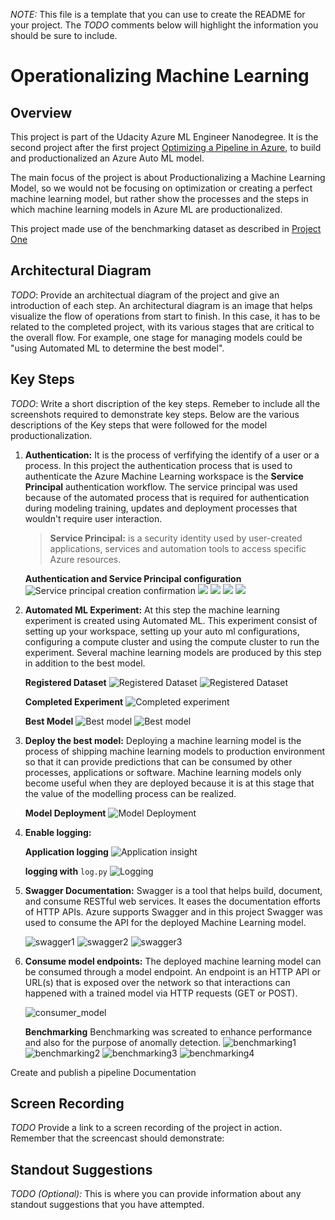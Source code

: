 *NOTE:* This file is a template that you can use to create the README for your project. The *TODO* comments below will highlight the information you should be sure to include.


# Operationalizing Machine Learning

## Overview
This project is part of the Udacity Azure ML Engineer Nanodegree. It is the second project after the first project [Optimizing a Pipeline in Azure](https://github.com/donjude/nd00333_AZMLND_Optimizing_a_Pipeline_in_Azure-Solution), to build and productionalized an Azure Auto ML model.

The main focus of the project is about Productionalizing a Machine Learning Model, so we would not be focusing on optimization or creating a perfect machine learning model, but rather show the processes and the steps in which machine learning models in Azure ML are productionalized.

This project made use of the benchmarking dataset as described in [Project One](https://github.com/donjude/nd00333_AZMLND_Optimizing_a_Pipeline_in_Azure-Solution)

## Architectural Diagram
*TODO*: Provide an architectual diagram of the project and give an introduction of each step. An architectural diagram is an image that helps visualize the flow of operations from start to finish. In this case, it has to be related to the completed project, with its various stages that are critical to the overall flow. For example, one stage for managing models could be "using Automated ML to determine the best model". 

## Key Steps
*TODO*: Write a short discription of the key steps. Remeber to include all the screenshots required to demonstrate key steps.
Below are the various descriptions of the Key steps that were followed for the model productionalization.

1. **Authentication:** It is the process of verfifying the identify of a user or a process. In this project the authentication process that is used to authenticate the Azure Machine Learning workspace is the **Service Principal** authentication workflow. The service principal was used because of the automated process that is required for authentication during modeling training, updates and deployment processes that wouldn't require user interaction.

    > **Service Principal:** is a security identity used by user-created applications, services and automation tools to access specific Azure resources.


    **Authentication and Service Principal configuration**
![Service principal creation confirmation](images/service_p1.png)
![](images/service_p2.png)
![](images/service_p3.png)
![](images/service_p4.png)
![](images/service_p5.png)



2. **Automated ML Experiment:** At this step the machine learning experiment is created using Automated ML. This experiment consist of setting up your workspace, setting up your auto ml configurations, configuring a compute cluster and using the compute cluster to run the experiment. Several machine learning models are produced by this step in addition to the best model.


    **Registered Dataset**
    ![Registered Dataset](images/dataset1.png)
    ![Registered Dataset](images/dataset2.png)


    **Completed Experiment**
    ![Completed experiment](images/experiment1.png)


    **Best Model**
    ![Best model](images/best_model1.png)
    ![Best model](images/best_model2.png)


3. **Deploy the best model:** Deploying a machine learning model is the process of shipping machine learning models to production environment so that it can provide predictions that can be consumed by other processes, applications or software. Machine learning models only become useful when they are deployed because it is at this stage that the value of the modelling process can be realized.

    **Model Deployment**
    ![Model Deployment](images/deploy2.png)



4. **Enable logging:**

    **Application logging**
    ![Application insight](images/appinsight1.png)

    **logging with** `log.py`
    ![Logging](images/logging1.png)


5. **Swagger Documentation:** Swagger is a tool that helps build, document, and consume RESTful web services. It eases the documentation efforts of HTTP APIs. Azure supports Swagger and in this project Swagger was used to consume the API for the deployed Machine Learning model.

    ![swagger1](images/swagger1.png)
    ![swagger2](images/swagger2.png)
    ![swagger3](images/swagger3.png)



6. **Consume model endpoints:** The deployed machine learning model can be consumed through a model endpoint. An endpoint is an HTTP API or URL(s) that is exposed over the network so that interactions can happened with a trained model via HTTP requests (GET or POST).

    ![consumer_model](images/consumer_model.png)

    **Benchmarking** Benchmarking was screated to enhance performance and also for the purpose of anomally detection.
    ![benchmarking1](images/benchmarking1.png)
    ![benchmarking2](images/benchmarking2.png)
    ![benchmarking3](images/benchmarking3.png)
    ![benchmarking4](images/benchmarking4.png)


Create and publish a pipeline
Documentation

## Screen Recording
*TODO* Provide a link to a screen recording of the project in action. Remember that the screencast should demonstrate:

## Standout Suggestions
*TODO (Optional):* This is where you can provide information about any standout suggestions that you have attempted.
